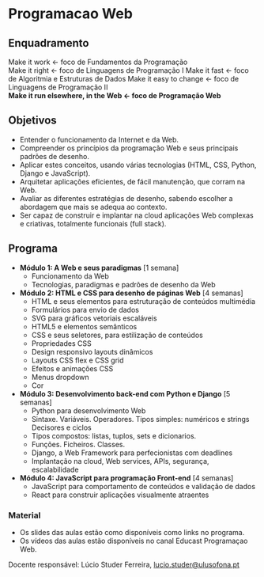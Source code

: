 # Programacao Web

## Enquadramento
Make it work  ←  foco de Fundamentos da Programação  
Make it right  ←   foco de Linguagens de Programação I
Make it fast  ←   foco de Algoritmia e Estruturas de Dados
Make it easy to change   ←  foco de Linguagens de Programação II  
**Make it run elsewhere, in the Web ←  foco de Programação Web**


## Objetivos
* Entender o funcionamento da Internet e da Web.
* Compreender os princípios da programação Web e seus principais padrões de desenho.
* Aplicar estes conceitos, usando várias tecnologias (HTML, CSS, Python, Django e JavaScript).
*  Arquitetar aplicações eficientes, de fácil manutenção, que corram na Web.
* Avaliar as diferentes estratégias de desenho, sabendo escolher a abordagem que mais se adequa ao contexto.
* Ser capaz de construir e implantar na cloud aplicações Web complexas e criativas, totalmente funcionais (full stack).

## Programa

* **Módulo 1: A Web e seus paradigmas** [1 semana]
    * Funcionamento da Web
    * Tecnologias, paradigmas e padrões de desenho da Web
* **Módulo 2: HTML e CSS para desenho de páginas Web** [4  semanas]
    * HTML e seus elementos para estruturação de conteúdos multimédia
    * Formulários para envio de dados
    * SVG para gráficos vetoriais escaláveis
    * HTML5 e elementos semânticos
    * CSS e seus seletores, para estilização de conteúdos
    * Propriedades CSS
    * Design responsivo layouts dinâmicos
    * Layouts CSS flex e CSS grid
    * Efeitos e animações CSS
    * Menus dropdown
    * Cor
* **Módulo 3: Desenvolvimento back-end com Python e Django** [5 semanas]
    * Python para desenvolvimento Web
    * Sintaxe. Variáveis. Operadores. Tipos simples: numéricos e strings Decisores e ciclos
    * Tipos compostos: listas, tuplos, sets e dicionarios.
    * Funções. Ficheiros. Classes.
    * Django, a Web Framework para perfecionistas com deadlines
    * Implantação na cloud, Web services, APIs, segurança, escalabilidade
* **Módulo 4: JavaScript para programação Front-end** [4 semanas]
    * JavaScript para comportamento de conteúdos e validação de dados
    * React para construir aplicações visualmente atraentes

### Material
* Os slides das aulas estão como disponíveis como links no programa.
* Os vídeos das aulas estão disponíveis no canal Educast Programaçao Web.

Docente responsável: Lúcio Studer Ferreira, lucio.studer@ulusofona.pt
